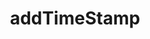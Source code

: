 ---
layout: api
title: addTimeStamp
permalink: addTimeStamp/index.html
filename: api/addTimeStamp.md
---